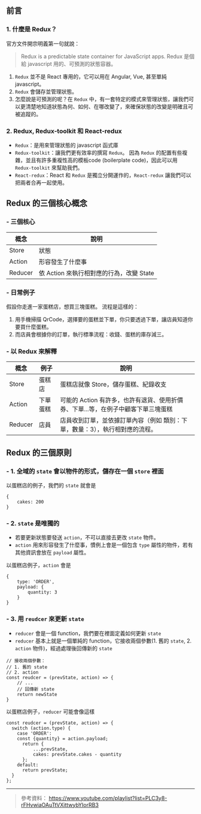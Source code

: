 ## 前言

### 1. 什麼是 Redux？

官方文件開宗明義第一句就說：

> Redux is a predictable state container for JavaScript apps.
> Redux 是個給 javascript 用的、可預測的狀態容器。

1. `Redux` 並不是 React 專用的，它可以用在 Angular, Vue, 甚至單純 javascript。
2. `Redux` 會儲存並管理狀態。
3. 怎麼說是可預測的呢？在 `Redux` 中，有一套特定的模式來管理狀態，讓我們可以更清楚地知道狀態為何、如何、在哪改變了，來確保狀態的改變是明確且可被追蹤的。

### 2. Redux, Redux-toolkit 和 React-redux

- `Redux`：是用來管理狀態的 javascript 函式庫
- `Redux-toolkit`：讓我們更有效率的撰寫 `Redux`。
  因為 `Redux` 的配置有些複雜，並且有許多重複性高的模板code (boilerplate code)，因此可以用 `Redux-toolkit` 來幫助我們。
- `React-redux`：React 和 `Redux` 是獨立分開運作的，`React-redux` 讓我們可以把兩者合再一起使用。

## Redux 的三個核心概念

### - 三個核心

| 概念    | 說明                                     |
| ------- | ---------------------------------------- |
| Store   | 狀態                                     |
| Action  | 形容發生了什麼事                         |
| Reducer | 依 Action 來執行相對應的行為，改變 State |

### - 日常例子

假設你走進一家蛋糕店，想買三塊蛋糕。
流程是這樣的：

1. 用手機掃描 QrCode，選擇要的蛋糕並下單，你只要透過下單，讓店員知道你要買什麼蛋糕。
2. 而店員會根據你的訂單，執行標準流程：收錢、蛋糕的庫存減三。

### - 以 Redux 來解釋

| 概念    | 例子     | 說明                                                                              |
| ------- | -------- | --------------------------------------------------------------------------------- |
| Store   | 蛋糕店   | 蛋糕店就像 Store，儲存蛋糕、紀錄收支                                              |
| Action  | 下單蛋糕 | 可能的 Action 有許多，也許有退貨、使用折價券、下單...等，在例子中顧客下單三塊蛋糕 |
| Reducer | 店員     | 店員收到訂單，並依據訂單內容（例如 類別：下單，數量：3），執行相對應的流程。      |

## Redux 的三個原則

### - 1. 全域的 `state` 會以物件的形式，儲存在一個 `store` 裡面

以蛋糕店的例子，我們的 `state` 就會是

```javascript=1
{
    cakes: 200
}
```

### - 2. `state` 是唯獨的

- 若要更新狀態要發送 `action`，不可以直接去更改 `state` 物件。
- `action` 用來形容發生了什麼事，慣例上會是一個包含 `type` 屬性的物件，若有其他資訊會放在 `payload` 屬性。

以蛋糕店例子，`action` 會是

```javascript=1
{
    type: 'ORDER',
    payload: {
        quantity: 3
    }
}
```

### - 3. 用 `reudcer` 來更新 `state`

- `reducer` 會是一個 function，我們要在裡面定義如何更新 `state`
- `reducer` 基本上就是一個單純的 function，它接收兩個參數(1. 舊的 `state`, 2. `action` 物件)，經過處理後回傳新的 `state`

```javascript=1
// 接收兩個參數：
// 1. 舊的 state
// 2. action
const reudcer = (prevState, action) => {
    // ...
    // 回傳新 state
    return newState
}
```

以蛋糕店例子，`reducer` 可能會像這樣

```javascript=1
const reudcer = (prevState, action) => {
  switch (action.type) {
    case 'ORDER':
    const {quantity} = action.payload;
      return {
          ...prevState,
          cakes: prevState.cakes - quantity
      };
    default:
      return prevState;
  }
};
```

---

> 參考資料：
> https://www.youtube.com/playlist?list=PLC3y8-rFHvwiaOAuTtVXittwybYIorRB3

